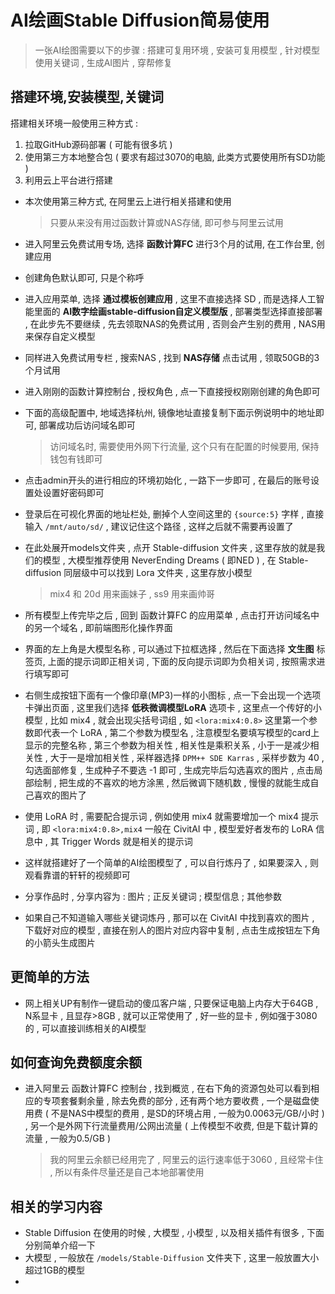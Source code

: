 # AI绘画Stable Diffusion简易使用

> 一张AI绘图需要以下的步骤 : 搭建可复用环境 , 安装可复用模型 , 针对模型使用关键词 , 生成AI图片 , 穿帮修复

## 搭建环境,安装模型,关键词

搭建相关环境一般使用三种方式 :

1. 拉取GitHub源码部署 ( 可能有很多坑 )
2. 使用第三方本地整合包 ( 要求有超过3070的电脑, 此类方式要使用所有SD功能 )
3. 利用云上平台进行搭建

- 本次使用第三种方式, 在阿里云上进行相关搭建和使用

  > 只要从来没有用过函数计算或NAS存储, 即可参与阿里云试用

- 进入阿里云免费试用专场, 选择 **函数计算FC** 进行3个月的试用, 在工作台里, 创建应用

- 创建角色默认即可, 只是个称呼

- 进入应用菜单, 选择 **通过模板创建应用** , 这里不直接选择 SD , 而是选择人工智能里面的 **AI数字绘画stable-diffusion自定义模型版** , 部署类型选择直接部署 , 在此步先不要继续 , 先去领取NAS的免费试用 , 否则会产生别的费用 , NAS用来保存自定义模型

- 同样进入免费试用专栏 , 搜索NAS , 找到 **NAS存储** 点击试用 , 领取50GB的3个月试用

- 进入刚刚的函数计算控制台 , 授权角色 , 点一下直接授权刚刚创建的角色即可

- 下面的高级配置中, 地域选择杭州, 镜像地址直接复制下面示例说明中的地址即可, 部署成功后访问域名即可

  > 访问域名时, 需要使用外网下行流量, 这个只有在配置的时候要用, 保持钱包有钱即可

- 点击admin开头的进行相应的环境初始化 , 一路下一步即可 , 在最后的账号设置处设置好密码即可

- 登录后在可视化界面的地址栏处, 删掉个人空间这里的 `{source:5}` 字样 , 直接输入 `/mnt/auto/sd/` , 建议记住这个路径 , 这样之后就不需要再设置了

- 在此处展开models文件夹 , 点开 Stable-diffusion 文件夹 , 这里存放的就是我们的模型 , 大模型推荐使用 NeverEnding Dreams ( 即NED ) , 在 Stable-diffusion 同层级中可以找到 Lora 文件夹 , 这里存放小模型

  > mix4 和 20d 用来画妹子 , ss9 用来画帅哥

- 所有模型上传完毕之后 , 回到 函数计算FC 的应用菜单 , 点击打开访问域名中的另一个域名 , 即前端图形化操作界面

- 界面的左上角是大模型名称 , 可以通过下拉框选择 , 然后在下面选择 **文生图** 标签页, 上面的提示词即正相关词 , 下面的反向提示词即为负相关词 , 按照需求进行填写即可

- 右侧生成按钮下面有一个像印章(MP3)一样的小图标 , 点一下会出现一个选项卡弹出页面 , 这里我们选择 **低秩微调模型LoRA** 选项卡 , 这里点一个传好的小模型 , 比如 mix4 , 就会出现尖括号词组 , 如 `<lora:mix4:0.8>` 这里第一个参数即代表一个 LoRA , 第二个参数为模型名 , 注意模型名要填写模型的card上显示的完整名称 , 第三个参数为相关性 , 相关性是乘积关系 , 小于一是减少相关性 , 大于一是增加相关性 , 采样器选择 `DPM++ SDE Karras` , 采样步数为 40 , 勾选面部修复 , 生成种子不要选 -1 即可 , 生成完毕后勾选喜欢的图片 , 点击局部绘制 , 把生成的不喜欢的地方涂黑 , 然后微调下随机数 , 慢慢的就能生成自己喜欢的图片了

- 使用 LoRA 时 , 需要配合提示词 , 例如使用 mix4 就需要增加一个 mix4 提示词 , 即 `<lora:mix4:0.8>,mix4` 一般在 CivitAI 中 , 模型爱好者发布的 LoRA 信息中 , 其 Trigger Words 就是相关的提示词

- 这样就搭建好了一个简单的AI绘图模型了 , 可以自行炼丹了 , 如果要深入 , 则观看靠谱的轩轩的视频即可

- 分享作品时 , 分享内容为 : 图片 ; 正反关键词 ; 模型信息 ; 其他参数

- 如果自己不知道输入哪些关键词炼丹 , 那可以在 CivitAI 中找到喜欢的图片 , 下载好对应的模型 , 直接在别人的图片对应内容中复制 , 点击生成按钮左下角的小箭头生成图片

## 更简单的方法

- 网上相关UP有制作一键启动的傻瓜客户端 , 只要保证电脑上内存大于64GB , N系显卡 , 且显存>8GB , 就可以正常使用了 , 好一些的显卡 , 例如强于3080的 , 可以直接训练相关的AI模型

## 如何查询免费额度余额

- 进入阿里云 函数计算FC 控制台 , 找到概览 , 在右下角的资源包处可以看到相应的专项套餐剩余量 , 除去免费的部分 , 还有两个地方要收费 , 一个是磁盘使用费 ( 不是NAS中模型的费用 , 是SD的环境占用 , 一般为0.0063元/GB/小时 ) , 另一个是外网下行流量费用/公网出流量 ( 上传模型不收费, 但是下载计算的流量 , 一般为0.5/GB )

  > 我的阿里云余额已经用完了 , 阿里云的运行速率低于3060 , 且经常卡住 , 所以有条件尽量还是自己本地部署使用

## 相关的学习内容

- Stable Diffusion 在使用的时候 , 大模型 , 小模型 , 以及相关插件有很多 , 下面分别简单介绍一下
- 大模型 , 一般放在 `/models/Stable-Diffusion` 文件夹下 , 这里一般放置大小超过1GB的模型
- 